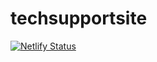 # techsupportsite

[![Netlify Status](https://api.netlify.com/api/v1/badges/f10997ea-308a-4277-ab1e-73042d33ad3f/deploy-status)](https://app.netlify.com/sites/support-brianvu/deploys)
